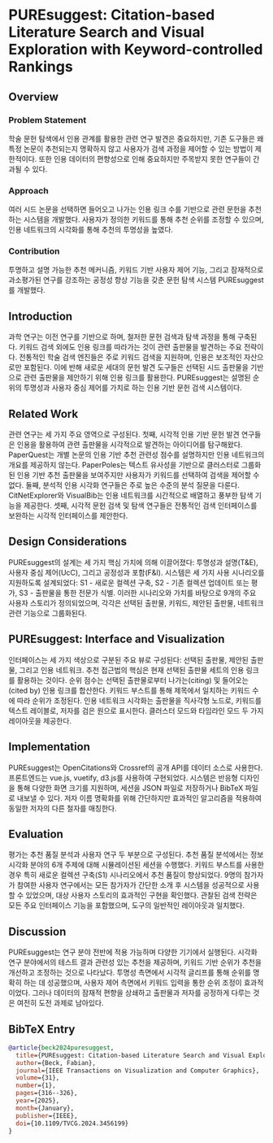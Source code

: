 # PUREsuggest: Citation-based Literature Search and Visual Exploration with Keyword-controlled Rankings

## Overview
### Problem Statement
학술 문헌 탐색에서 인용 관계를 활용한 관련 연구 발견은 중요하지만, 기존 도구들은 왜 특정 논문이 추천되는지 명확하지 않고 사용자가 검색 과정을 제어할 수 있는 방법이 제한적이다. 또한 인용 데이터의 편향성으로 인해 중요하지만 주목받지 못한 연구들이 간과될 수 있다.

### Approach
여러 시드 논문을 선택하면 들어오고 나가는 인용 링크 수를 기반으로 관련 문헌을 추천하는 시스템을 개발했다. 사용자가 정의한 키워드를 통해 추천 순위를 조정할 수 있으며, 인용 네트워크의 시각화를 통해 추천의 투명성을 높였다.

### Contribution
투명하고 설명 가능한 추천 메커니즘, 키워드 기반 사용자 제어 기능, 그리고 잠재적으로 과소평가된 연구를 강조하는 공정성 향상 기능을 갖춘 문헌 탐색 시스템 PUREsuggest를 개발했다.

## Introduction
과학 연구는 이전 연구를 기반으로 하며, 철저한 문헌 검색과 탐색 과정을 통해 구축된다. 키워드 검색 외에도 인용 링크를 따라가는 것이 관련 출판물을 발견하는 주요 전략이다. 전통적인 학술 검색 엔진들은 주로 키워드 검색을 지원하며, 인용은 보조적인 자산으로만 포함된다. 이에 반해 새로운 세대의 문헌 발견 도구들은 선택된 시드 출판물을 기반으로 관련 출판물을 제안하기 위해 인용 링크를 활용한다. PUREsuggest는 설명된 순위의 투명성과 사용자 중심 제어를 가치로 하는 인용 기반 문헌 검색 시스템이다.

## Related Work
관련 연구는 세 가지 주요 영역으로 구성된다. 첫째, 시각적 인용 기반 문헌 발견 연구들은 인용을 활용하여 관련 출판물을 시각적으로 발견하는 아이디어를 탐구해왔다. PaperQuest는 개별 논문의 인용 기반 추천 관련성 점수를 설명하지만 인용 네트워크의 개요를 제공하지 않는다. PaperPoles는 텍스트 유사성을 기반으로 클러스터로 그룹화된 인용 기반 추천 출판물을 보여주지만 사용자가 키워드를 선택하여 검색을 제어할 수 없다. 둘째, 분석적 인용 시각화 연구들은 주로 높은 수준의 분석 질문을 다룬다. CitNetExplorer와 VisualBib는 인용 네트워크를 시간적으로 배열하고 풍부한 탐색 기능을 제공한다. 셋째, 시각적 문헌 검색 및 탐색 연구들은 전통적인 검색 인터페이스를 보완하는 시각적 인터페이스를 제안한다.

## Design Considerations
PUREsuggest의 설계는 세 가지 핵심 가치에 의해 이끌어졌다: 투명성과 설명(T&E), 사용자 중심 제어(UcC), 그리고 공정성과 포함(F&I). 시스템은 세 가지 사용 시나리오를 지원하도록 설계되었다: S1 - 새로운 컬렉션 구축, S2 - 기존 컬렉션 업데이트 또는 평가, S3 - 출판물을 통한 전문가 식별. 이러한 시나리오와 가치를 바탕으로 9개의 주요 사용자 스토리가 정의되었으며, 각각은 선택된 출판물, 키워드, 제안된 출판물, 네트워크 관련 기능으로 그룹화된다.

## PUREsuggest: Interface and Visualization
인터페이스는 세 가지 색상으로 구분된 주요 뷰로 구성된다: 선택된 출판물, 제안된 출판물, 그리고 인용 네트워크. 추천 접근법의 핵심은 현재 선택된 출판물 세트의 인용 링크를 활용하는 것이다. 순위 점수는 선택된 출판물로부터 나가는(citing) 및 들어오는(cited by) 인용 링크를 합산한다. 키워드 부스트를 통해 제목에서 일치하는 키워드 수에 따라 순위가 조정된다. 인용 네트워크 시각화는 출판물을 직사각형 노드로, 키워드를 텍스트 레이블로, 저자를 검은 원으로 표시한다. 클러스터 모드와 타임라인 모드 두 가지 레이아웃을 제공한다.

## Implementation
PUREsuggest는 OpenCitations와 Crossref의 공개 API를 데이터 소스로 사용한다. 프론트엔드는 vue.js, vuetify, d3.js를 사용하여 구현되었다. 시스템은 반응형 디자인을 통해 다양한 화면 크기를 지원하며, 세션을 JSON 파일로 저장하거나 BibTeX 파일로 내보낼 수 있다. 저자 이름 명확화를 위해 간단하지만 효과적인 알고리즘을 적용하여 동일한 저자의 다른 철자를 매칭한다.

## Evaluation
평가는 추천 품질 분석과 사용자 연구 두 부분으로 구성된다. 추천 품질 분석에서는 정보 시각화 분야의 6개 주제에 대해 시뮬레이션된 세션을 수행했다. 키워드 부스트를 사용한 경우 특히 새로운 컬렉션 구축(S1) 시나리오에서 추천 품질이 향상되었다. 9명의 참가자가 참여한 사용자 연구에서는 모든 참가자가 간단한 소개 후 시스템을 성공적으로 사용할 수 있었으며, 대상 사용자 스토리의 효과적인 구현을 확인했다. 관찰된 검색 전략은 모든 주요 인터페이스 기능을 포함했으며, 도구의 일반적인 레이아웃과 일치했다.

## Discussion
PUREsuggest는 연구 분야 전반에 적용 가능하며 다양한 기기에서 실행된다. 시각화 연구 분야에서의 테스트 결과 관련성 있는 추천을 제공하며, 키워드 기반 순위가 추천을 개선하고 조정하는 것으로 나타났다. 투명성 측면에서 시각적 글리프를 통해 순위를 명확히 하는 데 성공했으며, 사용자 제어 측면에서 키워드 입력을 통한 순위 조정이 효과적이었다. 그러나 데이터의 잠재적 편향을 상쇄하고 출판물과 저자를 공정하게 다루는 것은 여전히 도전 과제로 남아있다.

## BibTeX Entry
```bibtex
@article{beck2024puresuggest,
  title={PUREsuggest: Citation-based Literature Search and Visual Exploration with Keyword-controlled Rankings},
  author={Beck, Fabian},
  journal={IEEE Transactions on Visualization and Computer Graphics},
  volume={31},
  number={1},
  pages={316--326},
  year={2025},
  month={January},
  publisher={IEEE},
  doi={10.1109/TVCG.2024.3456199}
}
```